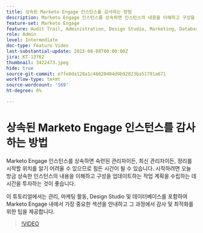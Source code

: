 ```yaml
---
title: 상속된 Marketo Engage 인스턴스를 감사하는 방법
description: Marketo Engage 인스턴스를 상속하면 인스턴스의 내용을 이해하고 구성을 업데이트하는 작업 계획을 수립하는 데 시간을 할애하는 것이 좋습니다. 이 튜토리얼에서는 관리, 마케팅 활동, Design Studio 및 데이터베이스를 포함하여 Marketo Engage 내에서 가장 중요한 섹션을 다루고 있으며 그 과정에서 감사 및 최적화를 위한 팁을 제공합니다.
feature-set: Marketo Engage
feature: Audit Trail, Administration, Design Studio, Marketing, Database
role: Admin
level: Intermediate
doc-type: Feature Video
last-substantial-update: 2023-08-08T00:00:00Z
jira: KT-13762
thumbnail: 3422473.jpeg
hide: true
source-git-commit: e7fe8da128a1c46620484d9b92823ba51791a671
workflow-type: tm+mt
source-wordcount: '169'
ht-degree: 0%

---
```



# 상속된 Marketo Engage 인스턴스를 감사하는 방법

Marketo Engage 인스턴스를 상속하면 숙련된 관리자이든, 최신 관리자이든, 정리를 시작할 위치를 알기 어려울 수 있으므로 힘든 시간이 될 수 있습니다. 시작하려면 오늘 방금 상속한 인스턴스의 내용을 이해하고 구성을 업데이트하는 작업 계획을 수립하는 데 시간을 투자하는 것이 좋습니다.

이 튜토리얼에서는 관리, 마케팅 활동, Design Studio 및 데이터베이스를 포함하여 Marketo Engage 내에서 가장 중요한 섹션을 안내하고 그 과정에서 감사 및 최적화를 위한 팁을 제공합니다.

>[!VIDEO](https://video.tv.adobe.com/v/3422473/?learn=on)